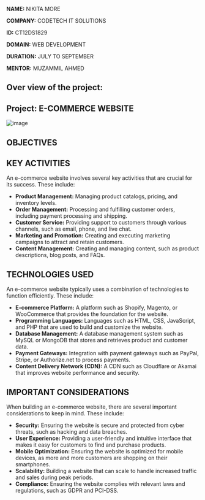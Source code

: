 **NAME:** NIKITA MORE

**COMPANY:** CODETECH IT SOLUTIONS

**ID:** CT12DS1829

**DOMAIN:** WEB DEVELOPMENT

**DURATION:** JULY TO SEPTEMBER

**MENTOR:** MUZAMMIL AHMED


## Over view of the project:

## Project: E-COMMERCE WEBSITE

![image](https://github.com/user-attachments/assets/8ed9bad6-9b32-43fa-b8bc-9b6ff291ee41)

## OBJECTIVES

## KEY ACTIVITIES
An e-commerce website involves several key activities that are crucial for its success. These include:

- **Product Management:** Managing product catalogs, pricing, and inventory levels.
- **Order Management:** Processing and fulfilling customer orders, including payment processing and shipping.
- **Customer Service:** Providing support to customers through various channels, such as email, phone, and live chat.
- **Marketing and Promotion:** Creating and executing marketing campaigns to attract and retain customers.
- **Content Management:** Creating and managing content, such as product descriptions, blog posts, and FAQs.

## TECHNOLOGIES USED
An e-commerce website typically uses a combination of technologies to function efficiently. These include:

- **E-commerce Platform:** A platform such as Shopify, Magento, or WooCommerce that provides the foundation for the website.
- **Programming Languages:** Languages such as HTML, CSS, JavaScript, and PHP that are used to build and customize the website.
- **Database Management:** A database management system such as MySQL or MongoDB that stores and retrieves product and customer data.
- **Payment Gateways:** Integration with payment gateways such as PayPal, Stripe, or Authorize.net to process payments.
- **Content Delivery Network (CDN):** A CDN such as Cloudflare or Akamai that improves website performance and security.

## IMPORTANT CONSIDERATIONS
When building an e-commerce website, there are several important considerations to keep in mind. These include:

- **Security:** Ensuring the website is secure and protected from cyber threats, such as hacking and data breaches.
- **User Experience:** Providing a user-friendly and intuitive interface that makes it easy for customers to find and purchase products.
- **Mobile Optimization:** Ensuring the website is optimized for mobile devices, as more and more customers are shopping on their smartphones.
- **Scalability:** Building a website that can scale to handle increased traffic and sales during peak periods.
- **Compliance:** Ensuring the website complies with relevant laws and regulations, such as GDPR and PCI-DSS.
